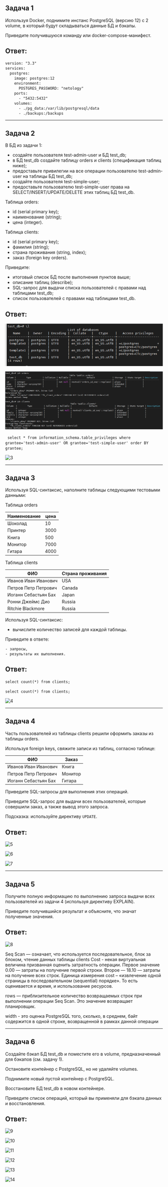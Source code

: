 ## Задача 1  

Используя Docker, поднимите инстанс PostgreSQL (версию 12) c 2 volume, в который будут складываться данные БД и бэкапы.  

Приведите получившуюся команду или docker-compose-манифест.  

## Ответ:  

```
version: "3.3"
services:
  postgres:
    image: postgres:12
    environment:
      POSTGRES_PASSWORD: "netology"
    ports:
      - "5432:5432"
    volumes:
      - ./pg_data:/var/lib/postgresql/data
      - ./backups:/backups
```  

---  

## Задача 2

В БД из задачи 1: 

- создайте пользователя test-admin-user и БД test_db;
- в БД test_db создайте таблицу orders и clients (спeцификация таблиц ниже);
- предоставьте привилегии на все операции пользователю test-admin-user на таблицы БД test_db;
- создайте пользователя test-simple-user;
- предоставьте пользователю test-simple-user права на SELECT/INSERT/UPDATE/DELETE этих таблиц БД test_db.

Таблица orders:

- id (serial primary key);
- наименование (string);
- цена (integer).

Таблица clients:

- id (serial primary key);
- фамилия (string);
- страна проживания (string, index);
- заказ (foreign key orders).

Приведите:

- итоговый список БД после выполнения пунктов выше;
- описание таблиц (describe);
- SQL-запрос для выдачи списка пользователей с правами над таблицами test_db;
- список пользователей с правами над таблицами test_db.  

## Ответ:  

![1](image.png)  

![2](image-1.png)  

``` select * from information_schema.table_privileges where grantee='test-admin-user' OR grantee='test-simple-user' order BY grantee;```  

![3](image-2.png)  

---  

## Задача 3

Используя SQL-синтаксис, наполните таблицы следующими тестовыми данными:

Таблица orders

|Наименование|цена|
|------------|----|
|Шоколад| 10 |
|Принтер| 3000 |
|Книга| 500 |
|Монитор| 7000|
|Гитара| 4000|

Таблица clients

|ФИО|Страна проживания|
|------------|----|
|Иванов Иван Иванович| USA |
|Петров Петр Петрович| Canada |
|Иоганн Себастьян Бах| Japan |
|Ронни Джеймс Дио| Russia|
|Ritchie Blackmore| Russia|

Используя SQL-синтаксис:
- вычислите количество записей для каждой таблицы.

Приведите в ответе:

    - запросы,
    - результаты их выполнения.  

## Ответ:  

```select count(*) from clients;```  

```select count(*) from clients;```  

![4](image-3.png)  

---  

## Задача 4

Часть пользователей из таблицы clients решили оформить заказы из таблицы orders.

Используя foreign keys, свяжите записи из таблиц, согласно таблице:

|ФИО|Заказ|
|------------|----|
|Иванов Иван Иванович| Книга |
|Петров Петр Петрович| Монитор |
|Иоганн Себастьян Бах| Гитара |

Приведите SQL-запросы для выполнения этих операций.

Приведите SQL-запрос для выдачи всех пользователей, которые совершили заказ, а также вывод этого запроса.
 
Подсказка: используйте директиву `UPDATE`.  

## Ответ:  

![5](image-4.png)  

![6](image-5.png)  

![7](image-6.png)  

---  

## Задача 5

Получите полную информацию по выполнению запроса выдачи всех пользователей из задачи 4 
(используя директиву EXPLAIN).

Приведите получившийся результат и объясните, что значат полученные значения.  

## Ответ:  

![8](image-7.png)  

Seq Scan — означает, что используется последовательное, блок за блоком, чтение данных таблицы clients
Cost - некая виртуальная величина призванная оценить затратность операции. Первое значение 0.00 — затраты на получение первой строки. Второе — 18.10 — затраты на получение всех строк.
Единица измерения cost – «извлечение одной страницы в последовательном (sequential) порядке». То есть оценивается и время, и использование ресурсов.  

rows — приблизительное количество возвращаемых строк при выполнении операции Seq Scan. Это значение возвращает планировщик.  

width - это оценка PostgreSQL того, сколько, в среднем, байт содержится в одной строке, возвращенной в рамках данной операции 

---  

## Задача 6

Создайте бэкап БД test_db и поместите его в volume, предназначенный для бэкапов (см. задачу 1).

Остановите контейнер с PostgreSQL, но не удаляйте volumes.

Поднимите новый пустой контейнер с PostgreSQL.

Восстановите БД test_db в новом контейнере.

Приведите список операций, который вы применяли для бэкапа данных и восстановления.  

## Ответ:  

![9](image-8.png)   

![10](image-9.png)  

![11](image-10.png)  

![12](image-11.png) 

![13](image-12.png)  

![14](image-13.png)



